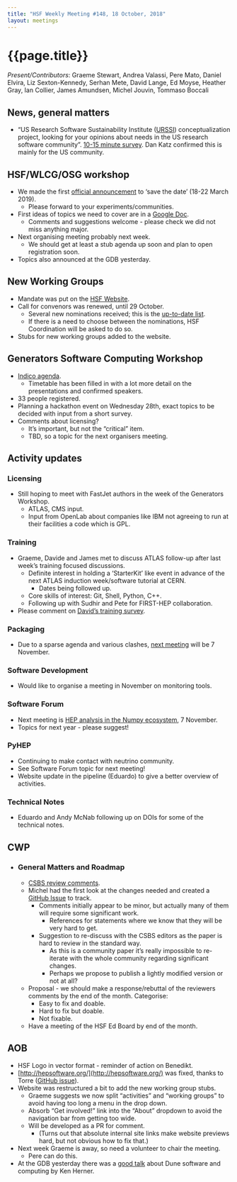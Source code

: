 ```yaml
---
title: "HSF Weekly Meeting #148, 18 October, 2018"
layout: meetings
---
```


# {{page.title}}

*Present/Contributors*: Graeme Stewart, Andrea Valassi, Pere Mato,
Daniel Elvira, Liz Sexton-Kennedy, Serhan Mete, David Lange, Ed Moyse,
Heather Gray, Ian Collier, James Amundsen, Michel Jouvin, Tommaso
Boccali

News, general matters
---------------------
-   “US Research Software Sustainability Institute
    ([URSSI](http://urssi.us)) conceptualization project, looking
    for your opinions about needs in the US research software
    community”. [10-15 minute
    survey](https://nd.qualtrics.com/jfe/form/SV_8ik4azGuHmojKW9).
    Dan Katz confirmed this is mainly for the US community.

HSF/WLCG/OSG workshop
---------------------
-   We made the first [official
    announcement](https://groups.google.com/forum/#!topic/hsf-forum/c0DOv84A4iU)
    to ‘save the date’ (18-22 March 2019).
    -   Please forward to your experiments/communities.
-   First ideas of topics we need to cover are in a [Google
    Doc](https://docs.google.com/document/d/14LhcqpeJ6nQtvcPUkkoKolw4E2upGX_lPoG7574uzZc/edit?usp=sharing).
    -   Comments and suggestions welcome - please check we did not miss
        anything major.
-   Next organising meeting probably next week.
    -   We should get at least a stub agenda up soon and plan to open
        registration soon.
-   Topics also announced at the GDB yesterday.

New Working Groups
------------------
-   Mandate was put on the [HSF
    Website](https://hepsoftwarefoundation.org/organization/working-group-mandates.html).
-   Call for convenors was renewed, until 29 October.
    -   Several new nominations received; this is the [up-to-date
        list](https://docs.google.com/document/d/19-Etynm2gO07PGVGSDETmGNStWX3oq6TIpXftsbMoAc/edit?usp=sharing).
    -   If there is a need to choose between the nominations, HSF
        Coordination will be asked to do so.
-   Stubs for new working groups added to the website.

Generators Software Computing Workshop
--------------------------------------
-   [Indico agenda](https://indico.cern.ch/event/751693/).
    -   Timetable has been filled in with a lot more detail on the
        presentations and confirmed speakers.
-   33 people registered.
-   Planning a hackathon event on Wednesday 28th, exact topics to be
    decided with input from a short survey.
-   Comments about licensing?
    -   It’s important, but not the “critical” item.
    -   TBD, so a topic for the next organisers meeting.

Activity updates
----------------

### Licensing
-   Still hoping to meet with FastJet authors in the week of the
    Generators Workshop.
    -   ATLAS, CMS input.
    -   Input from OpenLab about companies like IBM not agreeing to run
        at their facilities a code which is GPL.

### Training
-   Graeme, Davide and James met to discuss ATLAS follow-up after last
    week’s training focused discussions.
    -   Definite interest in holding a ‘StarterKit’ like event in
        advance of the next ATLAS induction week/software tutorial at
        CERN.
        -   Dates being followed up.
    -   Core skills of interest: Git, Shell, Python, C++.
    -   Following up with Sudhir and Pete for FIRST-HEP collaboration.
-   Please comment on [David’s training
    survey](https://docs.google.com/forms/d/1DEb4h49UiJkUZscIemQaIWub_3jVC5Nn49T1dw6s-ws/edit).

### Packaging
-   Due to a sparse agenda and various clashes, [next
    meeting](https://indico.cern.ch/event/766022/) will be 7
    November.

### Software Development
-   Would like to organise a meeting in November on monitoring tools.

### Software Forum
-   Next meeting is [HEP analysis in the Numpy
    ecosystem](https://indico.cern.ch/event/745288/), 7 November.
-   Topics for next year - please suggest!

### PyHEP
-   Continuing to make contact with neutrino community.
-   See Software Forum topic for next meeting!
-   Website update in the pipeline (Eduardo) to give a better overview
    of activities.

### Technical Notes
-   Eduardo and Andy McNab following up on DOIs for some of the
    technical notes.

CWP
---
-  ### General Matters and Roadmap
    -   [CSBS review
        comments](https://docs.google.com/document/d/1y1xrJxPkJcGxpuF_7NrCfCqLiy4b4Ahg2zZoQ9SWNCk/edit?usp=sharing).
    -   Michel had the first look at the changes needed and created a
        [GitHub Issue](https://github.com/HSF/documents/issues/105)
        to track.
        -   Comments initially appear to be minor, but actually many of
            them will require some significant work.
            -   References for statements where we know that they will
                be very hard to get.
        -   Suggestion to re-discuss with the CSBS editors as the paper
            is hard to review in the standard way.
            -   As this is a community paper it’s really impossible to
                re-iterate with the whole community regarding
                significant changes.
            -   Perhaps we propose to publish a lightly modified version
                or not at all?
    -   Proposal - we should make a response/rebuttal of the reviewers
        comments by the end of the month. Categorise:
        -   Easy to fix and doable.
        -   Hard to fix but doable.
        -   Not fixable.
    -   Have a meeting of the HSF Ed Board by end of the month.

AOB
---
-   HSF Logo in vector format - reminder of action on Benedikt.
-   [http://hepsoftware.org/](http://hepsoftware.org/) was fixed,
    thanks to Torre ([GitHub
    issue](https://github.com/HSF/hsf.github.io/issues/390)).
-   Website was restructured a bit to add the new working group stubs.
    -   Graeme suggests we now split “activities” and “working groups”
        to avoid having too long a menu in the drop down.
    -   Absorb “Get involved!” link into the “About” dropdown to avoid
        the navigation bar from getting too wide.
    -   Will be developed as a PR for comment.
        -   (Turns out that absolute internal site links make website
            previews hard, but not obvious how to fix that.)
-   Next week Graeme is away, so need a volunteer to chair the meeting.
    -   Pere can do this.
-   At the GDB yesterday there was a [good
    talk](https://indico.cern.ch/event/651358/contributions/3172626/attachments/1735653/2807220/protoDUNE_CERN_GDB_20181017.pdf)
    about Dune software and computing by Ken Herner.
